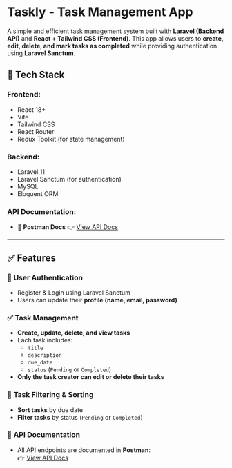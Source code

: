 # Taskly - Task Management App  

A simple and efficient task management system built with **Laravel (Backend API)** and **React + Tailwind CSS (Frontend)**. This app allows users to **create, edit, delete, and mark tasks as completed** while providing authentication using **Laravel Sanctum**.  

## 🚀 Tech Stack  

### **Frontend:**  
- React 18+  
- Vite  
- Tailwind CSS  
- React Router  
- Redux Toolkit (for state management)  

### **Backend:**  
- Laravel 11  
- Laravel Sanctum (for authentication)  
- MySQL  
- Eloquent ORM  

### **API Documentation:**  
- 📄 **Postman Docs** 👉 [View API Docs](https://documenter.getpostman.com/view/24695467/2sAYX5Khj6)  

---

## ✅ Features  

### 🔐 **User Authentication**  
- Register & Login using Laravel Sanctum  
- Users can update their **profile (name, email, password)**  

### ✅ **Task Management**  
- **Create, update, delete, and view tasks**  
- Each task includes:  
  - `title`  
  - `description`  
  - `due_date`  
  - `status` (`Pending` or `Completed`)  
- **Only the task creator can edit or delete their tasks**  

### 📌 **Task Filtering & Sorting**  
- **Sort tasks** by due date  
- **Filter tasks** by status (`Pending` or `Completed`)  

### 📄 **API Documentation**  
- All API endpoints are documented in **Postman**:  
  👉 [View API Docs](https://documenter.getpostman.com/view/24695467/2sAYX5Khj6)  
